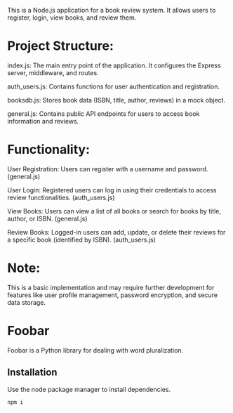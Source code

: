 This is a Node.js application for a book review system. It allows users to register, login, view books, and review them.

# Project Structure:

index.js: The main entry point of the application. It configures the Express server, middleware, and routes.

auth_users.js: Contains functions for user authentication and registration.

booksdb.js: Stores book data (ISBN, title, author, reviews) in a mock object.

general.js: Contains public API endpoints for users to access book information and reviews.

# Functionality:

User Registration: Users can register with a username and password. (general.js)

User Login: Registered users can log in using their credentials to access review functionalities. (auth_users.js)

View Books: Users can view a list of all books or search for books by title, author, or ISBN. (general.js)


Review Books: Logged-in users can add, update, or delete their reviews for a specific book (identified by ISBN). (auth_users.js)

# Note:

This is a basic implementation and may require further development for features like user profile management, password encryption, and secure data storage.


# Foobar

Foobar is a Python library for dealing with word pluralization.

## Installation

Use the node package manager to install dependencies.

```
npm i
```
